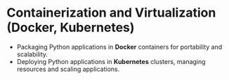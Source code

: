 
# **Containerization and Virtualization (Docker, Kubernetes)**

   - Packaging Python applications in **Docker** containers for portability and scalability.
   - Deploying Python applications in **Kubernetes** clusters, managing resources and scaling applications.
   

